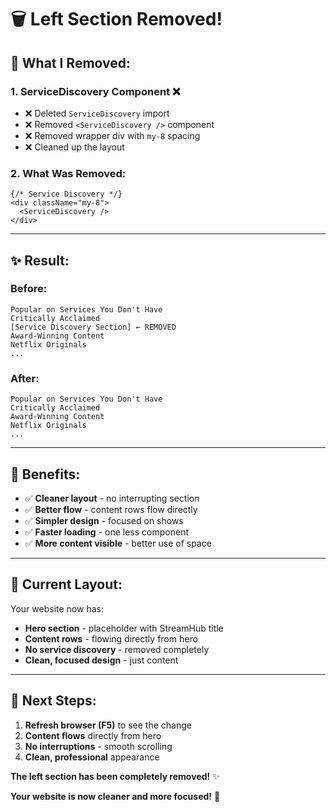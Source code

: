 # 🗑️ Left Section Removed!

## 🎯 **What I Removed:**

### **1. ServiceDiscovery Component** ❌
- ❌ Deleted `ServiceDiscovery` import
- ❌ Removed `<ServiceDiscovery />` component
- ❌ Removed wrapper div with `my-8` spacing
- ❌ Cleaned up the layout

### **2. What Was Removed:**
```
{/* Service Discovery */}
<div className="my-8">
  <ServiceDiscovery />
</div>
```

---

## ✨ **Result:**

### **Before:**
```
Popular on Services You Don't Have
Critically Acclaimed
[Service Discovery Section] ← REMOVED
Award-Winning Content
Netflix Originals
...
```

### **After:**
```
Popular on Services You Don't Have
Critically Acclaimed
Award-Winning Content
Netflix Originals
...
```

---

## 🎨 **Benefits:**

- ✅ **Cleaner layout** - no interrupting section
- ✅ **Better flow** - content rows flow directly
- ✅ **Simpler design** - focused on shows
- ✅ **Faster loading** - one less component
- ✅ **More content visible** - better use of space

---

## 🔄 **Current Layout:**

Your website now has:
- **Hero section** - placeholder with StreamHub title
- **Content rows** - flowing directly from hero
- **No service discovery** - removed completely
- **Clean, focused design** - just content

---

## 🚀 **Next Steps:**

1. **Refresh browser (F5)** to see the change
2. **Content flows** directly from hero
3. **No interruptions** - smooth scrolling
4. **Clean, professional** appearance

**The left section has been completely removed!** ✨

**Your website is now cleaner and more focused!** 🎯

